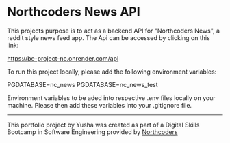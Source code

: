 # Northcoders News API
This projects purpose is to act as a backend API for "Northcoders News", a reddit style news feed app. The Api can be accessed by clicking on this link: 

https://be-project-nc.onrender.com/api

To run this project locally, please add the following environment variables:

PGDATABASE=nc_news 
PGDATABASE=nc_news_test 

Environment variables to be aded into respective .env files locally on your machine.
Please then add these variables into your .gitignore file.

--- 

This portfolio project by Yusha was created as part of a Digital Skills Bootcamp in Software Engineering provided by [Northcoders](https://northcoders.com/)
